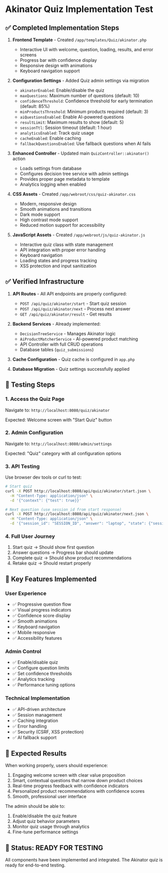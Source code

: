 # Akinator Quiz Implementation Test

## ✅ Completed Implementation Steps

1. **Frontend Template** - Created `/app/templates/Quiz/akinator.php`
   - Interactive UI with welcome, question, loading, results, and error screens
   - Progress bar with confidence display
   - Responsive design with animations
   - Keyboard navigation support

2. **Configuration Settings** - Added Quiz admin settings via migration
   - `akinatorEnabled`: Enable/disable the quiz
   - `maxQuestions`: Maximum number of questions (default: 10)
   - `confidenceThreshold`: Confidence threshold for early termination (default: 85%)
   - `minProductsThreshold`: Minimum products required (default: 3)
   - `aiQuestionsEnabled`: Enable AI-powered questions
   - `resultLimit`: Maximum results to show (default: 5)
   - `sessionTtl`: Session timeout (default: 1 hour)
   - `analyticsEnabled`: Track quiz usage
   - `cacheEnabled`: Enable caching
   - `fallbackQuestionsEnabled`: Use fallback questions when AI fails

3. **Enhanced Controller** - Updated main `QuizController::akinator()` action
   - Loads settings from database
   - Configures decision tree service with admin settings
   - Provides proper page metadata to template
   - Analytics logging when enabled

4. **CSS Assets** - Created `/app/webroot/css/quiz-akinator.css`
   - Modern, responsive design
   - Smooth animations and transitions
   - Dark mode support
   - High contrast mode support
   - Reduced motion support for accessibility

5. **JavaScript Assets** - Created `/app/webroot/js/quiz-akinator.js`
   - Interactive quiz class with state management
   - API integration with proper error handling
   - Keyboard navigation
   - Loading states and progress tracking
   - XSS protection and input sanitization

## ✅ Verified Infrastructure

1. **API Routes** - All API endpoints are properly configured:
   - `POST /api/quiz/akinator/start` - Start quiz session
   - `POST /api/quiz/akinator/next` - Process next answer
   - `GET /api/quiz/akinator/result` - Get results

2. **Backend Services** - Already implemented:
   - `DecisionTreeService` - Manages Akinator logic
   - `AiProductMatcherService` - AI-powered product matching
   - API Controller with full CRUD operations
   - Database tables (`quiz_submissions`)

3. **Cache Configuration** - Quiz cache is configured in `app.php`

4. **Database Migration** - Quiz settings successfully applied

## 🧪 Testing Steps

### 1. Access the Quiz Page
Navigate to: `http://localhost:8080/quiz/akinator`

Expected: Welcome screen with "Start Quiz" button

### 2. Admin Configuration
Navigate to: `http://localhost:8080/admin/settings`

Expected: "Quiz" category with all configuration options

### 3. API Testing
Use browser dev tools or curl to test:

```bash
# Start quiz
curl -X POST http://localhost:8080/api/quiz/akinator/start.json \
  -H "Content-Type: application/json" \
  -d '{"context": {"test": true}}'

# Next question (use session_id from start response)
curl -X POST http://localhost:8080/api/quiz/akinator/next.json \
  -H "Content-Type: application/json" \
  -d '{"session_id": "SESSION_ID", "answer": "laptop", "state": {"session_id": "SESSION_ID"}}'
```

### 4. Full User Journey
1. Start quiz → Should show first question
2. Answer questions → Progress bar should update
3. Complete quiz → Should show product recommendations
4. Retake quiz → Should restart properly

## 📝 Key Features Implemented

### User Experience
- ✅ Progressive question flow
- ✅ Visual progress indicators  
- ✅ Confidence score display
- ✅ Smooth animations
- ✅ Keyboard navigation
- ✅ Mobile responsive
- ✅ Accessibility features

### Admin Control
- ✅ Enable/disable quiz
- ✅ Configure question limits
- ✅ Set confidence thresholds
- ✅ Analytics tracking
- ✅ Performance tuning options

### Technical Implementation
- ✅ API-driven architecture
- ✅ Session management
- ✅ Caching integration
- ✅ Error handling
- ✅ Security (CSRF, XSS protection)
- ✅ AI fallback support

## 🎯 Expected Results

When working properly, users should experience:
1. Engaging welcome screen with clear value proposition
2. Smart, contextual questions that narrow down product choices
3. Real-time progress feedback with confidence indicators
4. Personalized product recommendations with confidence scores
5. Smooth, professional user interface

The admin should be able to:
1. Enable/disable the quiz feature
2. Adjust quiz behavior parameters
3. Monitor quiz usage through analytics
4. Fine-tune performance settings

## 🚀 Status: READY FOR TESTING

All components have been implemented and integrated. The Akinator quiz is ready for end-to-end testing.